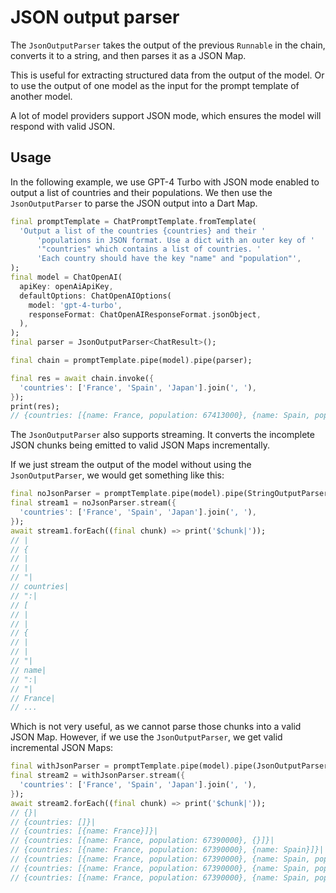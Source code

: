 # JSON output parser

The `JsonOutputParser` takes the output of the previous `Runnable` in the chain, converts it to a string, and then parses it as a JSON Map. 

This is useful for extracting structured data from the output of the model. Or to use the output of one model as the input for the prompt template of another model.

A lot of model providers support JSON mode, which ensures the model will respond with valid JSON.

## Usage

In the following example, we use GPT-4 Turbo with JSON mode enabled to output a list of countries and their populations. We then use the `JsonOutputParser` to parse the JSON output into a Dart Map.

```dart
final promptTemplate = ChatPromptTemplate.fromTemplate(
  'Output a list of the countries {countries} and their '
      'populations in JSON format. Use a dict with an outer key of '
      '"countries" which contains a list of countries. '
      'Each country should have the key "name" and "population"',
);
final model = ChatOpenAI(
  apiKey: openAiApiKey,
  defaultOptions: ChatOpenAIOptions(
    model: 'gpt-4-turbo',
    responseFormat: ChatOpenAIResponseFormat.jsonObject,
  ),
);
final parser = JsonOutputParser<ChatResult>();

final chain = promptTemplate.pipe(model).pipe(parser);

final res = await chain.invoke({
  'countries': ['France', 'Spain', 'Japan'].join(', '),
});
print(res);
// {countries: [{name: France, population: 67413000}, {name: Spain, population: 47350000}, {name: Japan, population: 125584838}]}
```

The `JsonOutputParser` also supports streaming. It converts the incomplete JSON chunks being emitted to valid JSON Maps incrementally.

If we just stream the output of the model without using the `JsonOutputParser`, we would get something like this:

```dart
final noJsonParser = promptTemplate.pipe(model).pipe(StringOutputParser());
final stream1 = noJsonParser.stream({
  'countries': ['France', 'Spain', 'Japan'].join(', '),
});
await stream1.forEach((final chunk) => print('$chunk|'));
// |
// {
// |
// |
// "|
// countries|
// ":|
// [
// |
// |
// {
// |
// |
// "|
// name|
// ":|
// "|
// France|
// ...
```

Which is not very useful, as we cannot parse those chunks into a valid JSON Map. However, if we use the `JsonOutputParser`, we get valid incremental JSON Maps: 

```dart
final withJsonParser = promptTemplate.pipe(model).pipe(JsonOutputParser());
final stream2 = withJsonParser.stream({
  'countries': ['France', 'Spain', 'Japan'].join(', '),
});
await stream2.forEach((final chunk) => print('$chunk|'));
// {}|
// {countries: []}|
// {countries: [{name: France}]}|
// {countries: [{name: France, population: 67390000}, {}]}|
// {countries: [{name: France, population: 67390000}, {name: Spain}]}|
// {countries: [{name: France, population: 67390000}, {name: Spain, population: 47350000}]}|
// {countries: [{name: France, population: 67390000}, {name: Spain, population: 47350000}, {name: Japan}]}|
// {countries: [{name: France, population: 67390000}, {name: Spain, population: 47350000}, {name: Japan, population: 125360000}]}|
```
